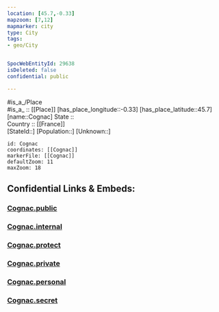 ```yaml
---
location: [45.7,-0.33] 
mapzoom: [7,12] 
mapmarker: city 
type: City
tags:
- geo/City


SpocWebEntityId: 29638
isDeleted: false
confidential: public

---
```

#is_a_/Place  
#is_a_ :: [[Place]] 
[has_place_longitude::-0.33] 
[has_place_latitude::45.7] 
[name::Cognac] 
State ::  
Country :: [[France]]  
[StateId::] 
[Population::] 
[Unknown::] 


```leaflet
id: Cognac
coordinates: [[Cognac]] 
markerFile: [[Cognac]] 
defaultZoom: 11 
maxZoom: 18
```


## Confidential Links & Embeds: 

### [Cognac.public](/_public/\Earth\Continent\Europe\Europe~West\France\regions~France\Nouvelle-Aquitaine\departments~Aquitaine\Charente\communes~Charente\Cognac\cities~CognacCognac.public.md) 

### [Cognac.internal](/_internal/\Earth\Continent\Europe\Europe~West\France\regions~France\Nouvelle-Aquitaine\departments~Aquitaine\Charente\communes~Charente\Cognac\cities~CognacCognac.internal.md) 

### [Cognac.protect](/_protect/\Earth\Continent\Europe\Europe~West\France\regions~France\Nouvelle-Aquitaine\departments~Aquitaine\Charente\communes~Charente\Cognac\cities~CognacCognac.protect.md) 

### [Cognac.private](/_private/\Earth\Continent\Europe\Europe~West\France\regions~France\Nouvelle-Aquitaine\departments~Aquitaine\Charente\communes~Charente\Cognac\cities~CognacCognac.private.md) 

### [Cognac.personal](/_personal/\Earth\Continent\Europe\Europe~West\France\regions~France\Nouvelle-Aquitaine\departments~Aquitaine\Charente\communes~Charente\Cognac\cities~CognacCognac.personal.md) 

### [Cognac.secret](/_secret/\Earth\Continent\Europe\Europe~West\France\regions~France\Nouvelle-Aquitaine\departments~Aquitaine\Charente\communes~Charente\Cognac\cities~CognacCognac.secret.md)

